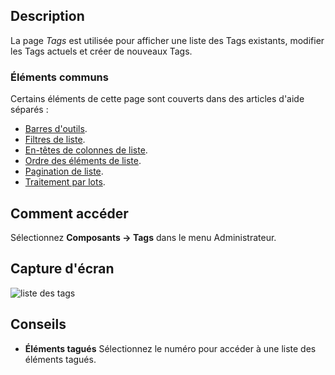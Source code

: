 <!-- Filename: Help4.x:Tags / Display title: Tags -->

## Description

La page *Tags* est utilisée pour afficher une liste des Tags existants, modifier les Tags actuels et créer de nouveaux Tags.

### Éléments communs

Certains éléments de cette page sont couverts dans des articles d'aide séparés :

* [Barres d'outils](jdocmanual?article=help/common-elements/toolbars).
* [Filtres de liste](jdocmanual?article=help/common-elements/list-filters).
* [En-têtes de colonnes de liste](jdocmanual?article=help/common-elements/list-column-headers).
* [Ordre des éléments de liste](jdocmanual?article=help/common-elements/list-ordering).
* [Pagination de liste](jdocmanual?article=help/common-elements/list-pagination).
* [Traitement par lots](jdocmanual?article=help/common-elements/list-batch-process).

## Comment accéder

Sélectionnez **Composants → Tags** dans le menu Administrateur.

## Capture d'écran

![liste des tags](../../../fr/images/tags/tags-list.png)

## Conseils

- **Éléments tagués** Sélectionnez le numéro pour accéder à une liste des éléments tagués.

